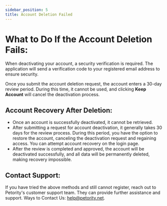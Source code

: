 ```yaml
---
sidebar_position: 5
title: Account Deletion Failed
---
```


# What to Do If the Account Deletion Fails:
When deactivating your account, a security verification is required. The application will send a verification code to your registered email address to ensure security.

Once you submit the account deletion request, the account enters a 30-day review period. During this time, it cannot be used, and clicking **Keep Account** will cancel the deactivation process.
## Account Recovery After Deletion:
+ Once an account is successfully deactivated, it cannot be retrieved.
+ After submitting a request for account deactivation, it generally takes 30 days for the review process. During this period, you have the option to restore the account, canceling the deactivation request and regaining access. You can attempt account recovery on the login page.
+ After the review is completed and approved, the account will be deactivated successfully, and all data will be permanently deleted, making recovery impossible.

## Contact Support:
If you have tried the above methods and still cannot register, reach out to Petority's customer support team. They can provide further assistance and support. Ways to Contact Us: help@petority.net.
